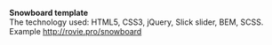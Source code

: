 <b>Snowboard template</b> <br/>
The technology used: HTML5, CSS3, jQuery, Slick slider, BEM, SCSS.<br/>
Example http://rovie.pro/snowboard
